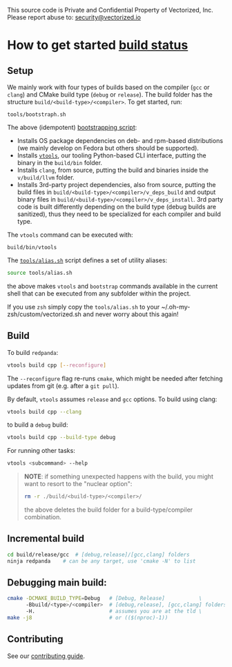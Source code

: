 This source code is Private and Confidential Property of Vectorized, Inc.
Please report abuse to: security@vectorized.io

# How to get started [build status](https://console.cloud.google.com/cloud-build/builds?project=redpandaci)

## Setup

We mainly work with four types of builds based on the compiler (`gcc` 
or `clang`) and CMake build type (`debug` or `release`). The build 
folder has the structure `build/<build-type>/<compiler>`. To get 
started, run:

```
tools/bootstraph.sh
```

The above (idempotent) [bootstrapping script](tools/bootstrap.sh):

  * Installs OS package dependencies on deb- and rpm-based 
    distributions (we mainly develop on Fedora but others should be 
    supported).
  * Installs [`vtools`](./tools), our tooling Python-based CLI 
    interface, putting the binary in the `build/bin` folder.
  * Installs `clang`, from source, putting the build and binaries 
    inside the `v/build/llvm` folder.
  * Installs 3rd-party project dependencies, also from source, putting 
    the build files in `build/<build-type>/<compiler>/v_deps_build` 
    and output binary files in 
    `build/<build-type>/<compiler>/v_deps_install`. 3rd party code is 
    built differently depending on the build type (debug builds are 
    sanitized), thus they need to be specialized for each compiler and 
    build type.

The `vtools` command can be executed with:

```
build/bin/vtools
```

The [`tools/alias.sh`](tools/alias.sh) script defines a set of utility 
aliases:

```bash
source tools/alias.sh
```

the above makes `vtools` and `bootstrap` commands available in the 
current shell that can be executed from any subfolder within the 
project.

If you use `zsh` simply copy the `tools/alias.sh` to your 
~/.oh-my-zsh/custom/vectorized.sh and never worry about this again!

## Build

To build `redpanda`:

```bash
vtools build cpp [--reconfigure]
```

The `--reconfigure` flag re-runs `cmake`, which might be needed after 
fetching updates from git (e.g. after a `git pull`).


By default, `vtools` assumes `release` and `gcc` options. To build 
using clang:

```bash
vtools build cpp --clang
```

to build a `debug` build:

```bash
vtools build cpp --build-type debug
```

For running other tasks:

```bash
vtools <subcommand> --help
```

> **NOTE**: if something unexpected happens with the build, you might 
> want to resort to the "nuclear option":
>
> ```bash
> rm -r ./build/<build-type>/<compiler>/
> ```
>
> the above deletes the build folder for a build-type/compiler 
> combination.


## Incremental build

```sh
cd build/release/gcc  # [debug,release]/[gcc,clang] folders
ninja redpanda    # can be any target, use 'cmake -N' to list 
```

## Debugging main build:

```sh
cmake -DCMAKE_BUILD_TYPE=Debug   # [Debug, Release]           \
      -Bbuild/<type>/<compiler>  # [debug,release], [gcc,clang] folders \
      -H.                        # assumes you are at the tld \
make -j8                         # or (($(nproc)-1)) 
```

## Contributing

See our [contributing guide](CONTRIBUTING.md).
